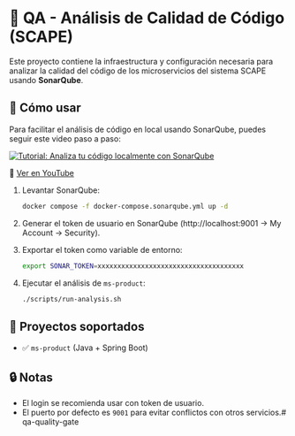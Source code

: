 # 🧪 QA - Análisis de Calidad de Código (SCAPE)

Este proyecto contiene la infraestructura y configuración necesaria para analizar la calidad del código de los microservicios del sistema SCAPE usando **SonarQube**.

## 🚀 Cómo usar

Para facilitar el análisis de código en local usando SonarQube, puedes seguir este video paso a paso:

[![Tutorial: Analiza tu código localmente con SonarQube](https://img.youtube.com/vi/v3evzZ-JOQo/0.jpg)](https://www.youtube.com/watch?v=v3evzZ-JOQo)

🔗 [Ver en YouTube](https://www.youtube.com/watch?v=v3evzZ-JOQo)

1. Levantar SonarQube:
   ```bash
   docker compose -f docker-compose.sonarqube.yml up -d
   ```

2. Generar el token de usuario en SonarQube (http://localhost:9001 → My Account → Security).

3. Exportar el token como variable de entorno:
   ```bash
   export SONAR_TOKEN=xxxxxxxxxxxxxxxxxxxxxxxxxxxxxxxxxxxxx
   ```

4. Ejecutar el análisis de `ms-product`:
   ```bash
   ./scripts/run-analysis.sh
   ```

## 📁 Proyectos soportados

- ✅ `ms-product`  (Java + Spring Boot)

## 🔒 Notas

- El login se recomienda usar con token de usuario.
- El puerto por defecto es `9001` para evitar conflictos con otros servicios.# qa-quality-gate
